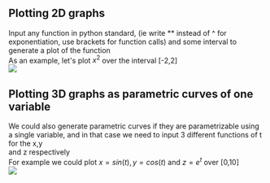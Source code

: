 ## Plotting 2D graphs  
Input any function in python standard, (ie write ** instead of ^ for exponentiation, use brackets for function calls) and some interval to generate a plot of the function  
As an example, let's plot $x^{2}$ over the interval [-2,2]  
![](https://raw.githubusercontent.com/yakeen15/amps/main/plotting%20and%20graphs/images/plot_1.png)  

## Plotting 3D graphs as parametric curves of one variable  
We could also generate parametric curves if they are parametrizable using a single variable, and in that case we need to input 3 different functions of t for the x,y  
and z respectively  
For example we could plot $x=sin(t), y=cos(t)$ and $z=e^{t}$ over [0,10]  
![](https://raw.githubusercontent.com/yakeen15/amps/main/plotting%20and%20graphs/images/plot_2.png)
